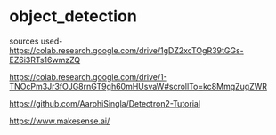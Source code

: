 # object_detection
sources used-
https://colab.research.google.com/drive/1gDZ2xcTOgR39tGGs-EZ6i3RTs16wmzZQ

https://colab.research.google.com/drive/1-TNOcPm3Jr3fOJG8rnGT9gh60mHUsvaW#scrollTo=kc8MmgZugZWR

https://github.com/AarohiSingla/Detectron2-Tutorial

https://www.makesense.ai/

